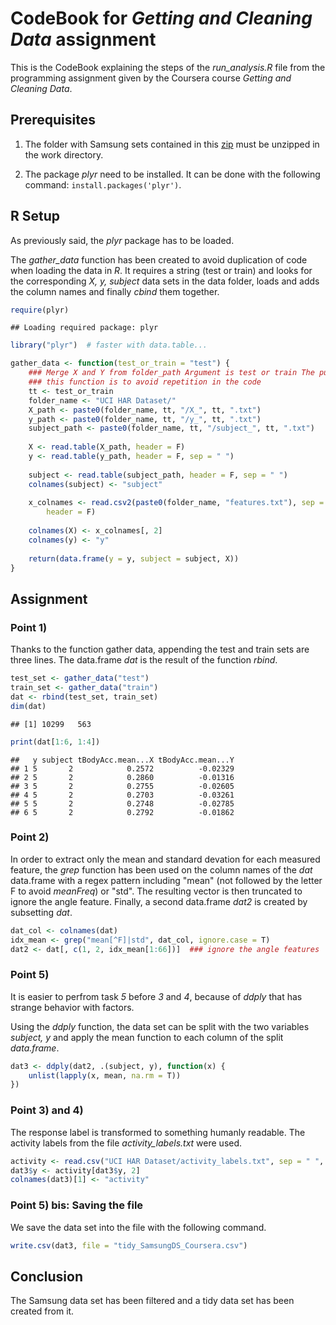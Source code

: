 # CodeBook for _Getting and Cleaning Data_ assignment

This is the CodeBook explaining the steps of the _run\_analysis.R_ file from the programming assignment given by the Coursera course _Getting and Cleaning Data_.

## Prerequisites

1. The folder with Samsung sets  contained in this [zip](https://d396qusza40orc.cloudfront.net/getdata%2Fprojectfiles%2FUCI%20HAR%20Dataset.zip)
must be unzipped in the work directory.

2. The package *plyr* need to be installed. It can be done with the following command: `install.packages('plyr')`.

## R Setup

As previously said, the *plyr* package has to be loaded.

The *gather\_data* function has been created to avoid duplication of code when loading the data in *R*. It requires a string (test or train) and looks for the corresponding *X, y, subject* data sets in the data folder, loads and adds the column names and finally *cbind* them together.


```r
require(plyr)
```

```
## Loading required package: plyr
```

```r
library("plyr")  # faster with data.table...

gather_data <- function(test_or_train = "test") {
    ### Merge X and Y from folder_path Argument is test or train The purpose of
    ### this function is to avoid repetition in the code
    tt <- test_or_train
    folder_name <- "UCI HAR Dataset/"
    X_path <- paste0(folder_name, tt, "/X_", tt, ".txt")
    y_path <- paste0(folder_name, tt, "/y_", tt, ".txt")
    subject_path <- paste0(folder_name, tt, "/subject_", tt, ".txt")
    
    X <- read.table(X_path, header = F)
    y <- read.table(y_path, header = F, sep = " ")
    
    subject <- read.table(subject_path, header = F, sep = " ")
    colnames(subject) <- "subject"
    
    x_colnames <- read.csv2(paste0(folder_name, "features.txt"), sep = " ", 
        header = F)
    
    colnames(X) <- x_colnames[, 2]
    colnames(y) <- "y"
    
    return(data.frame(y = y, subject = subject, X))
}
```


## Assignment

### Point 1)
Thanks to the function gather data, appending the test and train sets are three lines. The data.frame _dat_ is the result of the function _rbind_.


```r
test_set <- gather_data("test")
train_set <- gather_data("train")
dat <- rbind(test_set, train_set)
dim(dat)
```

```
## [1] 10299   563
```

```r
print(dat[1:6, 1:4])
```

```
##   y subject tBodyAcc.mean...X tBodyAcc.mean...Y
## 1 5       2            0.2572          -0.02329
## 2 5       2            0.2860          -0.01316
## 3 5       2            0.2755          -0.02605
## 4 5       2            0.2703          -0.03261
## 5 5       2            0.2748          -0.02785
## 6 5       2            0.2792          -0.01862
```


### Point 2)
In order to extract only the mean and standard devation for each measured feature, the *grep* function has been used on the column names of the *dat* data.frame with a regex pattern including "mean" (not followed by the letter F to avoid _meanFreq_) or "std". The resulting vector is then truncated to ignore the angle feature. Finally, a second data.frame _dat2_ is created by subsetting _dat_.


```r
dat_col <- colnames(dat)
idx_mean <- grep("mean[^F]|std", dat_col, ignore.case = T)
dat2 <- dat[, c(1, 2, idx_mean[1:66])]  ### ignore the angle features
```


### Point 5) 
It is easier to perfrom task _5_ before *3* and *4*, because of *ddply* that has strange behavior with factors.

Using the *ddply* function, the data set can be split with the two variables *subject, y* and apply the mean function to each column of the split _data.frame_.


```r
dat3 <- ddply(dat2, .(subject, y), function(x) {
    unlist(lapply(x, mean, na.rm = T))
})
```


### Point 3) and 4)
The response label is transformed to something humanly readable. The activity labels from the file _activity\_labels.txt_ were used.


```r
activity <- read.csv("UCI HAR Dataset/activity_labels.txt", sep = " ", header = F)
dat3$y <- activity[dat3$y, 2]
colnames(dat3)[1] <- "activity"
```


### Point 5) bis: Saving the file
We save the data set into the file with the following command.

```r
write.csv(dat3, file = "tidy_SamsungDS_Coursera.csv")
```


## Conclusion
The Samsung data set has been filtered and a tidy data set has been created from it.
